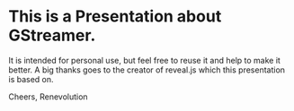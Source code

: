 # This is a Presentation about GStreamer.

It is intended for personal use, but feel free to reuse it and help to make it better.
A big thanks goes to the creator of reveal.js which this presentation is based on.

Cheers,
  Renevolution
